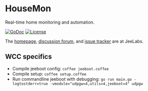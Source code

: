 # HouseMon

Real-time home monitoring and automation.

[![GoDoc][G]][D] [![License][B]][L]

The [homepage][H], [discussion forum][F], and [issue tracker][I] are at JeeLabs.

WCC specifics
-------------
- Compile jeeboot config: `coffee jeeboot.coffee`
- Compile setup: `coffee setup.coffee`
- Run commandline jeeboot with debugging: `go run main.go -logtostderr=true -vmodule="udpgw=4,utils=4,jeeboot=4" udpgw`

[G]: https://godoc.org/github.com/jcw/housemon?status.png
[D]: https://godoc.org/github.com/jcw/housemon
[B]: http://img.shields.io/badge/license-MIT-brightgreen.svg
[L]: http://opensource.org/licenses/MIT

[H]: http://jeelabs.net/projects/housemon/wiki
[F]: http://jeelabs.net/projects/cafe/boards/9
[I]: http://jeelabs.net/projects/development/issues
